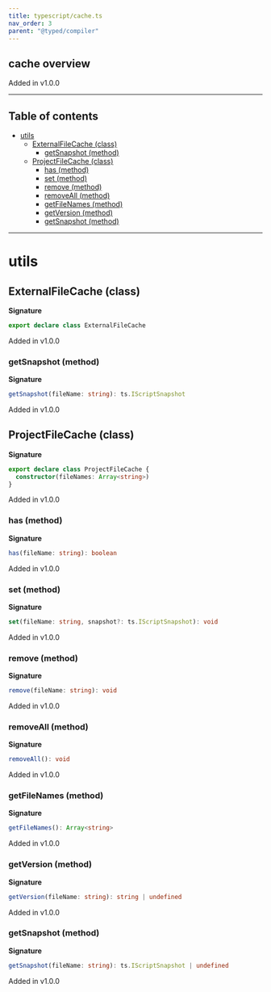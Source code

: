 ```yaml
---
title: typescript/cache.ts
nav_order: 3
parent: "@typed/compiler"
---
```


## cache overview

Added in v1.0.0

---

<h2 class="text-delta">Table of contents</h2>

- [utils](#utils)
  - [ExternalFileCache (class)](#externalfilecache-class)
    - [getSnapshot (method)](#getsnapshot-method)
  - [ProjectFileCache (class)](#projectfilecache-class)
    - [has (method)](#has-method)
    - [set (method)](#set-method)
    - [remove (method)](#remove-method)
    - [removeAll (method)](#removeall-method)
    - [getFileNames (method)](#getfilenames-method)
    - [getVersion (method)](#getversion-method)
    - [getSnapshot (method)](#getsnapshot-method-1)

---

# utils

## ExternalFileCache (class)

**Signature**

```ts
export declare class ExternalFileCache
```

Added in v1.0.0

### getSnapshot (method)

**Signature**

```ts
getSnapshot(fileName: string): ts.IScriptSnapshot
```

Added in v1.0.0

## ProjectFileCache (class)

**Signature**

```ts
export declare class ProjectFileCache {
  constructor(fileNames: Array<string>)
}
```

Added in v1.0.0

### has (method)

**Signature**

```ts
has(fileName: string): boolean
```

Added in v1.0.0

### set (method)

**Signature**

```ts
set(fileName: string, snapshot?: ts.IScriptSnapshot): void
```

Added in v1.0.0

### remove (method)

**Signature**

```ts
remove(fileName: string): void
```

Added in v1.0.0

### removeAll (method)

**Signature**

```ts
removeAll(): void
```

Added in v1.0.0

### getFileNames (method)

**Signature**

```ts
getFileNames(): Array<string>
```

Added in v1.0.0

### getVersion (method)

**Signature**

```ts
getVersion(fileName: string): string | undefined
```

Added in v1.0.0

### getSnapshot (method)

**Signature**

```ts
getSnapshot(fileName: string): ts.IScriptSnapshot | undefined
```

Added in v1.0.0
